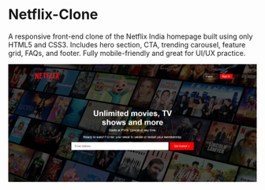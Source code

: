 # Netflix-Clone
A responsive front-end clone of the Netflix India homepage built using only HTML5 and CSS3. Includes hero section, CTA, trending carousel, feature grid, FAQs, and footer. Fully mobile-friendly and great for UI/UX practice.

![image alt](https://github.com/YogendraNagesh/Netflix-Clone/blob/8d094e5b801bb72af88033e914d852d2366d3160/img-ss/ss1.png)
